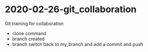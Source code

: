# 2020-02-26-git_collaboration
Git training for collaboration

- clone command 
- branch created
- branch switch back to my_branch and add a commit and push